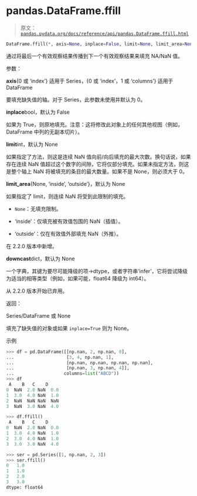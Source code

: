 # pandas.DataFrame.ffill

> 原文：[`pandas.pydata.org/docs/reference/api/pandas.DataFrame.ffill.html`](https://pandas.pydata.org/docs/reference/api/pandas.DataFrame.ffill.html)

```py
DataFrame.ffill(*, axis=None, inplace=False, limit=None, limit_area=None, downcast=_NoDefault.no_default)
```

通过将最后一个有效观察结果传播到下一个有效观察结果来填充 NA/NaN 值。

参数：

**axis**{0 或 ‘index’} 适用于 Series，{0 或 ‘index’，1 或 ‘columns’} 适用于 DataFrame

要填充缺失值的轴。对于 Series，此参数未使用并默认为 0。

**inplace**bool，默认为 False

如果为 True，则原地填充。注意：这将修改此对象上的任何其他视图（例如，DataFrame 中列的无副本切片）。

**limit**int，默认为 None

如果指定了方法，则这是连续 NaN 值向前/向后填充的最大次数。换句话说，如果存在连续 NaN 值超过这个数字的间隙，它将仅部分填充。如果未指定方法，则这是整个轴上 NaN 将被填充的条目的最大数量。如果不是 None，则必须大于 0。

**limit_area**{None, ‘inside’, ‘outside’}，默认为 None

如果指定了 limit，则连续 NaN 将受到此限制的填充。

+   `None`：无填充限制。

+   ‘inside’：仅填充被有效值包围的 NaN（插值）。

+   ‘outside’：仅在有效值外部填充 NaN（外推）。

在 2.2.0 版本中新增。

**downcast**dict，默认为 None

一个字典，其键为要尽可能降级的项->dtype，或者字符串‘infer’，它将尝试降级为适当的相等类型（例如，如果可能，float64 降级为 int64）。

从 2.2.0 版本开始已弃用。

返回：

Series/DataFrame 或 None

填充了缺失值的对象或如果 `inplace=True` 则为 None。

示例

```py
>>> df = pd.DataFrame([[np.nan, 2, np.nan, 0],
...                    [3, 4, np.nan, 1],
...                    [np.nan, np.nan, np.nan, np.nan],
...                    [np.nan, 3, np.nan, 4]],
...                   columns=list("ABCD"))
>>> df
 A    B   C    D
0  NaN  2.0 NaN  0.0
1  3.0  4.0 NaN  1.0
2  NaN  NaN NaN  NaN
3  NaN  3.0 NaN  4.0 
```

```py
>>> df.ffill()
 A    B   C    D
0  NaN  2.0 NaN  0.0
1  3.0  4.0 NaN  1.0
2  3.0  4.0 NaN  1.0
3  3.0  3.0 NaN  4.0 
```

```py
>>> ser = pd.Series([1, np.nan, 2, 3])
>>> ser.ffill()
0   1.0
1   1.0
2   2.0
3   3.0
dtype: float64 
```
